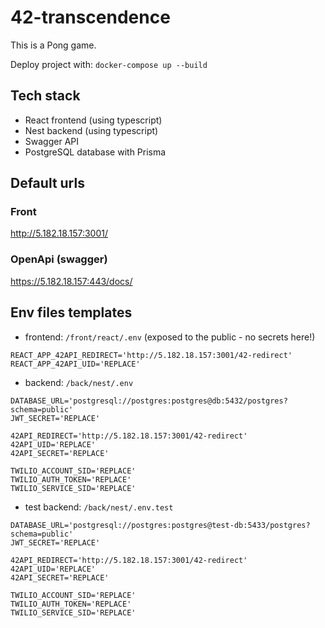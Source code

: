 # 42-transcendence

This is a Pong game.

Deploy project with:
`docker-compose up --build`

## Tech stack

- React frontend (using typescript)
- Nest backend (using typescript)
- Swagger API
- PostgreSQL database with Prisma

## Default urls

### Front

http://5.182.18.157:3001/

### OpenApi (swagger)

https://5.182.18.157:443/docs/

## Env files templates

- frontend: `/front/react/.env` (exposed to the public - no secrets here!)

```
REACT_APP_42API_REDIRECT='http://5.182.18.157:3001/42-redirect'
REACT_APP_42API_UID='REPLACE'
```

- backend: `/back/nest/.env`

```
DATABASE_URL='postgresql://postgres:postgres@db:5432/postgres?schema=public'
JWT_SECRET='REPLACE'

42API_REDIRECT='http://5.182.18.157:3001/42-redirect'
42API_UID='REPLACE'
42API_SECRET='REPLACE'

TWILIO_ACCOUNT_SID='REPLACE'
TWILIO_AUTH_TOKEN='REPLACE'
TWILIO_SERVICE_SID='REPLACE'
```

- test backend: `/back/nest/.env.test`

```
DATABASE_URL='postgresql://postgres:postgres@test-db:5433/postgres?schema=public'
JWT_SECRET='REPLACE'

42API_REDIRECT='http://5.182.18.157:3001/42-redirect'
42API_UID='REPLACE'
42API_SECRET='REPLACE'

TWILIO_ACCOUNT_SID='REPLACE'
TWILIO_AUTH_TOKEN='REPLACE'
TWILIO_SERVICE_SID='REPLACE'
```
